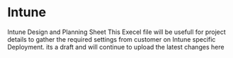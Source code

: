 # Intune
Intune Design and Planning Sheet
This Execel file will be usefull for project details to gather the required settings from customer on Intune specific Deployment.
its a draft and will continue to upload the latest changes here
